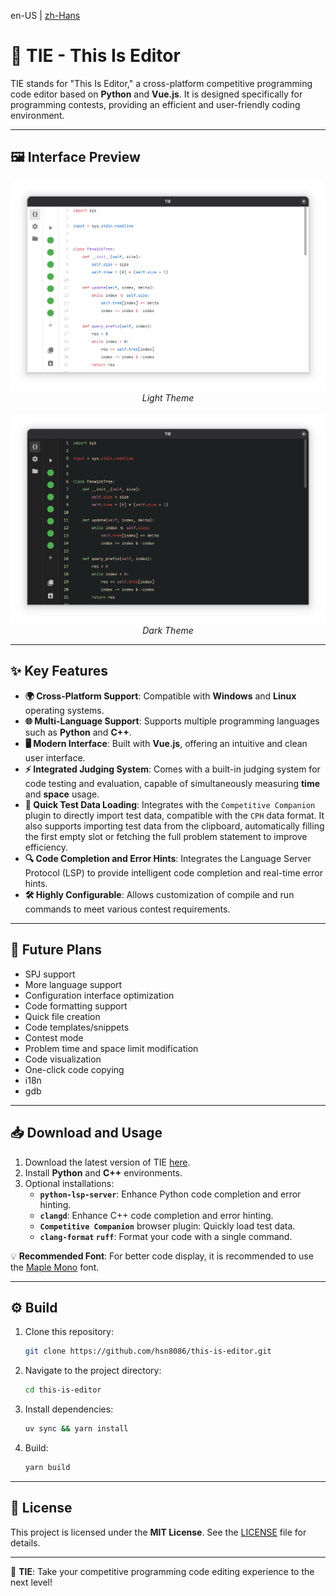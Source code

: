 en-US | [zh-Hans](./docs/README_zh-Hans.md)

# 🌟 TIE - This Is Editor

TIE stands for "This Is Editor," a cross-platform competitive programming code editor based on **Python** and **Vue.js**. It is designed specifically for programming contests, providing an efficient and user-friendly coding environment.

---

## 🖼️ Interface Preview

<div align="center">
  <img src="./docs/assets/tie-light.png" alt="Light Theme" width="600"/>
  <br/>
  <em>Light Theme</em>
  <br/><br/>
  <img src="./docs/assets/tie-dark.png" alt="Dark Theme" width="600"/>
  <br/>
  <em>Dark Theme</em>
</div>

---

## ✨ Key Features

- **🌍 Cross-Platform Support**: Compatible with **Windows** and **Linux** operating systems.
- **🌐 Multi-Language Support**: Supports multiple programming languages such as **Python** and **C++**.
- **🖥️ Modern Interface**: Built with **Vue.js**, offering an intuitive and clean user interface.
- **⚡ Integrated Judging System**: Comes with a built-in judging system for code testing and evaluation, capable of simultaneously measuring **time** and **space** usage.
- **📂 Quick Test Data Loading**: Integrates with the `Competitive Companion` plugin to directly import test data, compatible with the `CPH` data format. It also supports importing test data from the clipboard, automatically filling the first empty slot or fetching the full problem statement to improve efficiency.
- **🔍 Code Completion and Error Hints**: Integrates the Language Server Protocol (LSP) to provide intelligent code completion and real-time error hints.
- **🛠️ Highly Configurable**: Allows customization of compile and run commands to meet various contest requirements.

---

## 🚧 Future Plans

- SPJ support
- More language support
- Configuration interface optimization
- Code formatting support
- Quick file creation
- Code templates/snippets
- Contest mode
- Problem time and space limit modification
- Code visualization
- One-click code copying
- i18n
- gdb

---

## 📥 Download and Usage

1. Download the latest version of TIE [here](https://github.com/hsn8086/this-is-editor/releases/latest).
2. Install **Python** and **C++** environments.
3. Optional installations:
   - **`python-lsp-server`**: Enhance Python code completion and error hinting.
   - **`clangd`**: Enhance C++ code completion and error hinting.
   - **`Competitive Companion`** browser plugin: Quickly load test data.
   - **`clang-format` `ruff`**: Format your code with a single command.

💡 **Recommended Font**: For better code display, it is recommended to use the [Maple Mono](https://github.com/subframe7536/Maple-font) font.

---

## ⚙️ Build

1. Clone this repository:
   ```bash
   git clone https://github.com/hsn8086/this-is-editor.git
   ```
2. Navigate to the project directory:
   ```bash
   cd this-is-editor
   ```
3. Install dependencies:
   ```bash
   uv sync && yarn install
   ```
4. Build:
   ```bash
   yarn build
   ```

---

## 📜 License

This project is licensed under the **MIT License**. See the [LICENSE](./LICENSE) file for details.

---

🚀 **TIE**: Take your competitive programming code editing experience to the next level!
